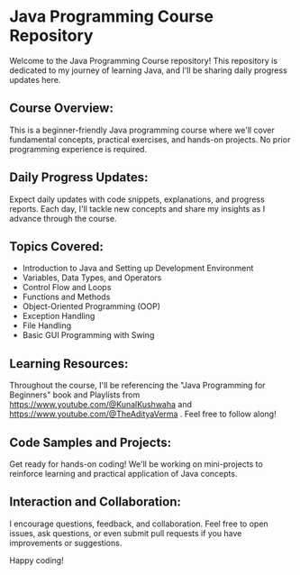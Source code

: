 # Java Programming Course Repository

Welcome to the Java Programming Course repository! This repository is dedicated to my journey of learning Java, and I'll be sharing daily progress updates here.

## Course Overview:
This is a beginner-friendly Java programming course where we'll cover fundamental concepts, practical exercises, and hands-on projects. No prior programming experience is required.

## Daily Progress Updates:
Expect daily updates with code snippets, explanations, and progress reports. Each day, I'll tackle new concepts and share my insights as I advance through the course.

## Topics Covered:
- Introduction to Java and Setting up Development Environment
- Variables, Data Types, and Operators
- Control Flow and Loops
- Functions and Methods
- Object-Oriented Programming (OOP)
- Exception Handling
- File Handling
- Basic GUI Programming with Swing

## Learning Resources:
Throughout the course, I'll be referencing the "Java Programming for Beginners" book and Playlists from https://www.youtube.com/@KunalKushwaha and https://www.youtube.com/@TheAdityaVerma . Feel free to follow along!

## Code Samples and Projects:
Get ready for hands-on coding! We'll be working on mini-projects to reinforce learning and practical application of Java concepts.

## Interaction and Collaboration:
I encourage questions, feedback, and collaboration. Feel free to open issues, ask questions, or even submit pull requests if you have improvements or suggestions.

Happy coding!
